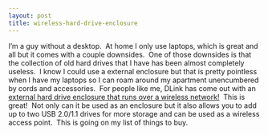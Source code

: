 ```yaml
---
layout: post
title: wireless-hard-drive-enclosure
---
```

I’m a guy without a desktop.  At home I only use laptops, which is great
and all but it comes with a couple downsides.  One of those downsides is
that the collection of old hard drives that I have has been almost
completely useless.  I know I could use a external enclosure but that is
pretty pointless when I have my laptops so I can roam around my
apartment unencumbered by cords and accessories.  For people like me,
DLink has come out with an [external hard drive enclosure that runs over
a wireless network!](http://www.dlink.com/products/?sec=0&pid=377)  This
is great!  Not only can it be used as an enclosure but it also allows
you to add up to two USB 2.0/1.1 drives for more storage and can be used
as a wireless access point.  This is going on my list of things to buy.

 
